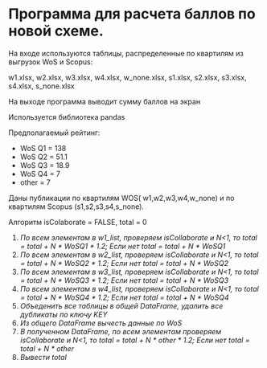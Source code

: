 # Программа для расчета баллов по новой схеме.

На входе используются таблицы, распределенные по квартилям из выгрузок WoS и Scopus:

w1.xlsx, w2.xlsx, w3.xlsx, w4.xlsx, w_none.xlsx, s1.xlsx, s2.xlsx, s3.xlsx, s4.xlsx, s_none.xlsx

На выходе программа выводит сумму баллов на экран

Используется библиотека pandas

Предполагаемый рейтинг:
- WoS Q1 = 138
- WoS Q2 = 51.1
- WoS Q3 = 18.9
- WoS Q4 = 7 
- other = 7

Даны публикации по квартилям WOS( w1,w2,w3,w4,w_none) и по квартилям Scopus (s1,s2,s3,s4,s_none).

Алгоритм
isColaborate = FALSE, total = 0
1. *По всем элементам в w1_list, проверяем isCollaborate и N<1, то total = total + N * WoSQ1 * 1.2; Если нет total = total + N * WoSQ1*
2. *По всем элементам в w2_list, проверяем isCollaborate и N<1, то total = total + N * WoSQ2 * 1.2; Если нет total = total + N * WoSQ2*
3. *По всем элементам в w3_list, проверяем isCollaborate и N<1, то total = total + N * WoSQ3 * 1.2; Если нет total = total + N * WoSQ3* 
4. *По всем элементам в w4_list, проверяем isCollaborate и N<1, то total = total + N * WoSQ4 * 1.2; Если нет total = total + N * WoSQ4* 
5. *Объеденить все таблицы в общей DataFrame, удалить все дубликаты по ключу KEY*
6. *Из общего DataFrame вычесть данные по WoS*
7. *В полученном DataFrame, по всем элементам проверяем isCollaborate и N<1, то total = total + N * other * 1.2; Если нет total = total + N * other*
8. *Вывести total*
